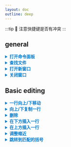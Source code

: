 ```yaml
---
layout: doc
outline: deep
---
```

:::tip :rocket:
注意快捷键是否有冲突
:::
## general

<details>
    <summary style="cursor: pointer; font-weight: bold; color: #007acc;">打开命令面板</summary>
    <p style="margin-left: 20px; font-family: monospace; color: #333;">快捷键: <code>Ctrl+Shift+P</code> 或 <code>F1</code></p>
</details>
<details>
    <summary style="cursor: pointer; font-weight: bold; color: #007acc;">查找文件</summary>
    <p style="margin-left: 20px; font-family: monospace; color: #333;">快捷键: <code>Ctrl+P</code></p>
</details>
<details>
    <summary style="cursor: pointer; font-weight: bold; color: #007acc;">打开新窗口</summary>
    <p style="margin-left: 20px; font-family: monospace; color: #333;">快捷键: <code>Ctrl+Shift+N</code></p>
</details>
<details>
    <summary style="cursor: pointer; font-weight: bold; color: #007acc;">关闭窗口</summary>
    <p style="margin-left: 20px; font-family: monospace; color: #333;">快捷键: <code>Ctrl+Shift+W</code></p>
</details>

## Basic editing
<details>
    <summary style="cursor: pointer; font-weight: bold; color: #007acc;">一行向上/下移动</summary>
    <p style="margin-left: 20px; font-family: monospace; color: #333;">快捷键: <code>Alt+ ↑ / ↓ </code></p>
</details>
<details>
    <summary style="cursor: pointer; font-weight: bold; color: #007acc;">向上/下复制一行</summary>
    <p style="margin-left: 20px; font-family: monospace; color: #333;">快捷键: <code>Shift+Alt + ↓ / ↑</code></p>
</details>
<details>
    <summary style="cursor: pointer; font-weight: bold; color: #007acc;">删除</summary>
    <p style="margin-left: 20px; font-family: monospace; color: #333;">快捷键: <code>Ctrl+Shift+K</code></p>
</details>
<details>
    <summary style="cursor: pointer; font-weight: bold; color: #007acc;">在下方插入一行</summary>
    <p style="margin-left: 20px; font-family: monospace; color: #333;">快捷键: <code>Ctrl+Enter</code></p>
</details>
<details>
    <summary style="cursor: pointer; font-weight: bold; color: #007acc;">在上方插入一行</summary>
    <p style="margin-left: 20px; font-family: monospace; color: #333;">快捷键: <code>Ctrl+Shift+Enter</code></p>
</details>
<details>
    <summary style="cursor: pointer; font-weight: bold; color: #007acc;">调整缩近</summary>
    <p style="margin-left: 20px; font-family: monospace; color: #333;">快捷键: <code>Ctrl+]/[</code></p>
</details>
<details>
    <summary style="cursor: pointer; font-weight: bold; color: #007acc;">跳转到匹配的括号</summary>
    <p style="margin-left: 20px; font-family: monospace; color: #333;">快捷键: <code>Ctrl+]/[</code></p>
</details>

